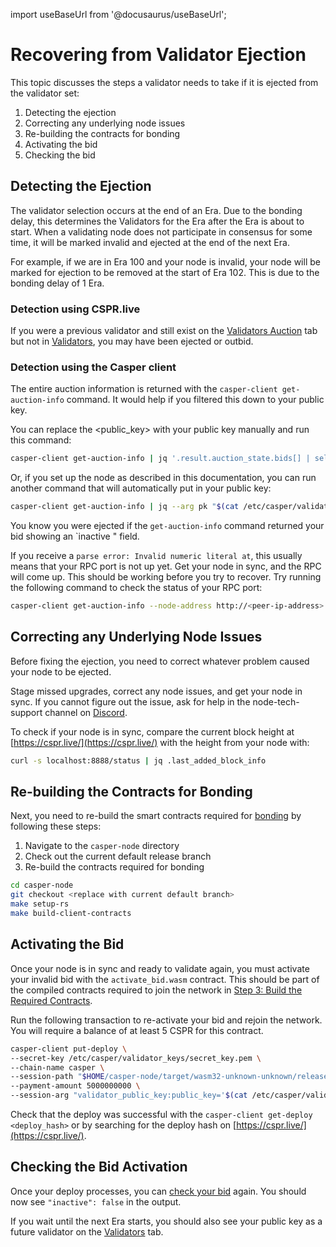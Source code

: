 import useBaseUrl from '@docusaurus/useBaseUrl';

# Recovering from Validator Ejection

This topic discusses the steps a validator needs to take if it is ejected from the validator set:

1. Detecting the ejection
2. Correcting any underlying node issues
3. Re-building the contracts for bonding
4. Activating the bid
5. Checking the bid

## Detecting the Ejection

The validator selection occurs at the end of an Era. Due to the bonding delay, this determines the Validators for the Era after the Era is about to start. When a validating node does not participate in consensus for some time, it will be marked invalid and ejected at the end of the next Era.

For example, if we are in Era 100 and your node is invalid, your node will be marked for ejection to be removed at the start of Era 102. This is due to the bonding delay of 1 Era.

### Detection using CSPR.live

If you were a previous validator and still exist on the [Validators Auction](https://cspr.live/validators-auction) tab but not in [Validators](https://cspr.live/validators), you may have been ejected or outbid. 

### Detection using the Casper client

The entire auction information is returned with the `casper-client get-auction-info` command. It would help if you filtered this down to your public key. 

You can replace the <public_key> with your public key manually and run this command:

```bash
casper-client get-auction-info | jq '.result.auction_state.bids[] | select( .public_key == "<public_key>")'
```

Or, if you set up the node as described in this documentation, you can run another command that will automatically put in your public key:

```bash
casper-client get-auction-info | jq --arg pk "$(cat /etc/casper/validator_keys/public_key_hex)" '.result.auction_state.bids[] | select( (.public_key | ascii_downcase) == ($pk | ascii_downcase) )'
```

You know you were ejected if the `get-auction-info` command returned your bid showing an `inactive " field.

If you receive a `parse error: Invalid numeric literal at`, this usually means that your RPC port is not up yet. Get your node in sync, and the RPC will come up. This should be working before you try to recover. Try running the following command to check the status of your RPC port:

```bash
casper-client get-auction-info --node-address http://<peer-ip-address>:7777
```


## Correcting any Underlying Node Issues

Before fixing the ejection, you need to correct whatever problem caused your node to be ejected.

Stage missed upgrades, correct any node issues, and get your node in sync. If you cannot figure out the issue, ask for help in the node-tech-support channel on [Discord](https://discord.com/invite/Q38s3Vh).

To check if your node is in sync, compare the current block height at [https://cspr.live/](https://cspr.live/) with the height from your node with:

```bash
curl -s localhost:8888/status | jq .last_added_block_info
```

## Re-building the Contracts for Bonding

Next, you need to re-build the smart contracts required for [bonding](./bonding.md) by following these steps:

1. Navigate to the `casper-node` directory 
2. Check out the current default release branch
3. Re-build the contracts required for bonding

```bash
cd casper-node
git checkout <replace with current default branch>
make setup-rs
make build-client-contracts 
```

## Activating the Bid

Once your node is in sync and ready to validate again, you must activate your invalid bid with the `activate_bid.wasm` contract. This should be part of the compiled contracts required to join the network in [Step 3: Build the Required Contracts](../setup/joining.md#step-3-build-the-required-contracts-step-3-build-contracts).

Run the following transaction to re-activate your bid and rejoin the network. You will require a balance of at least 5 CSPR for this contract. 

<!-- TODO We are seeing some variability with this gas cost as of 1.4.9 and will dive into this and try to get better docs on this. -->

```bash
casper-client put-deploy \
--secret-key /etc/casper/validator_keys/secret_key.pem \
--chain-name casper \
--session-path "$HOME/casper-node/target/wasm32-unknown-unknown/release/activate_bid.wasm" \
--payment-amount 5000000000 \
--session-arg "validator_public_key:public_key='$(cat /etc/casper/validator_keys/public_key_hex)'"
```

Check that the deploy was successful with the `casper-client get-deploy <deploy_hash>` or by searching for the deploy hash on [https://cspr.live/](https://cspr.live/).

## Checking the Bid Activation

Once your deploy processes, you can [check your bid](recovering.md#detecting-the-ejection-using-the-casper-client) again. You should now see `"inactive": false` in the output.

If you wait until the next Era starts, you should also see your public key as a future validator on the [Validators](https://cspr.live/validators) tab.